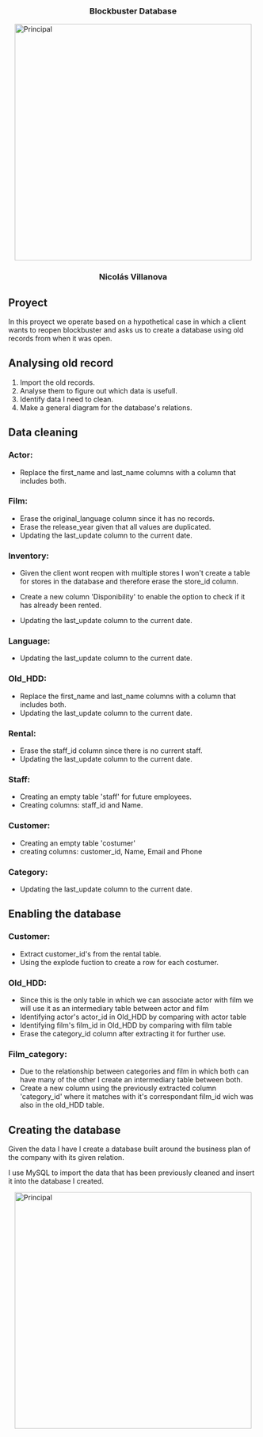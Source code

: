 <p align="center" width="300">
   <h3 align="center"> Blockbuster Database</h3>
</p>
<div style="display: flex; justify-content: center;">
  <img width="478" alt="Principal" src="https://github.com/nicovilla23/Proyect_BlockBuster_DataBase/blob/main/images/Captura%20de%20Pantalla%202023-07-31%20a%20las%2019.05.09.png?raw=true">
</div>

   <h3 align="center"> Nicolás Villanova</h3>

</p>

## Proyect

In this proyect we operate based on a hypothetical case in which a client wants to reopen blockbuster and asks us to create a database using old records from when it was open.

## Analysing old record

1. Import the old records.
2. Analyse them to figure out which data is usefull.
3. Identify data I need to clean.
4. Make a general diagram for the database's relations.

## Data cleaning
### Actor:
- Replace the first_name and last_name columns with a column that includes both.


### Film:

- Erase the original_language column since it has no records.
- Erase the release_year given that all values are duplicated.
- Updating the last_update column to the current date.
### Inventory:
- Given the client wont reopen with multiple stores I won't create a table for stores in the database and therefore erase the store_id column.


-  Create a new column 'Disponibility' to enable the option to check if it has already been rented.

- Updating the last_update column to the current date.

### Language:
- Updating the last_update column to the current date.

### Old_HDD:
- Replace the first_name and last_name columns with a column that includes both.
- Updating the last_update column to the current date.

### Rental:
- Erase the staff_id column since there is no current staff.
- Updating the last_update column to the current date.
### Staff:
- Creating an empty table 'staff' for future employees.
- Creating columns: staff_id and Name.
### Customer:
- Creating an empty table 'costumer' 
- creating columns: customer_id, Name, Email and Phone
### Category:
- Updating the last_update column to the current date.
## Enabling the database

### Customer:
- Extract customer_id's from the rental table.
- Using the explode fuction to create a row for each costumer.
### Old_HDD:
- Since this is the only table in which we can associate actor with film we will use it as an intermediary table between actor and film
- Identifying actor's actor_id in Old_HDD by comparing with actor table
- Identifying film's film_id in Old_HDD by comparing with film table
- Erase the category_id column after extracting it for further use.

### Film_category:
- Due to the relationship between categories and film in which both can have many of the other I create an intermediary table between both.
- Create a new column using the previously extracted column 'category_id' where it matches with it's correspondant film_id wich was also in the old_HDD table.

## Creating the database

Given the data I have I create a database built around the business plan of the company with its given relation.

I use MySQL to import the data that has been previously cleaned and insert it into the database I created.

<div style="display: flex; justify-content: center;">
  <img width="478" alt="Principal" src="https://github.com/nicovilla23/Proyect_BlockBuster_DataBase/blob/main/images/Captura%20de%20Pantalla%202023-07-31%20a%20las%2016.07.16.png?raw=true">
</div>








